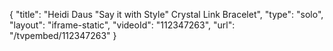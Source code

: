 {
    "title": "Heidi Daus \"Say it with Style\" Crystal Link Bracelet",
    "type": "solo",
    "layout": "iframe-static",
    "videoId": "112347263",
    "url": "\/tvpembed\/112347263"
}